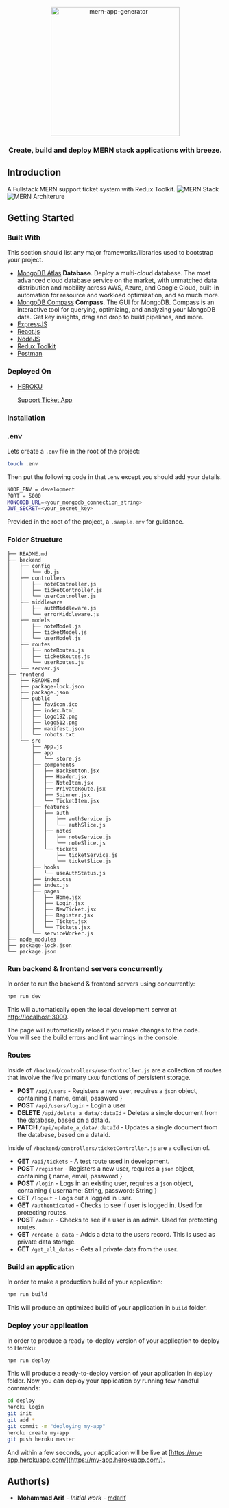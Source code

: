 <p align="center">
  <a href="#">
    <img alt="mern-app-generator" src="etc/mern-stack-brainfuel.png" width="300"/>
  </a>
</p>
<h3 align="center">Create, build and deploy MERN stack applications with breeze.</h3>

## Introduction
A Fullstack MERN support ticket system with Redux Toolkit.
![MERN Stack](etc/mern-stack.png)
![MERN Architerure](etc/what-is-mern-stack-architecture.png)

## Getting Started


### Built With

This section should list any major frameworks/libraries used to bootstrap your project.

* [MongoDB Atlas](https://www.mongodb.com/atlas/database)
  **Database**. Deploy a multi-cloud database.
  The most advanced cloud database service on the market, with unmatched data distribution and mobility across AWS, Azure, and Google Cloud, built-in automation for resource and workload optimization, and so much more.
* [MongoDB Compass](https://www.mongodb.com/products/compass)
  **Compass**. The GUI for MongoDB.
  Compass is an interactive tool for querying, optimizing, and analyzing your MongoDB data. Get key insights, drag and drop to build pipelines, and more.
* [ExpressJS](https://expressjs.com/)
* [React.js](https://reactjs.org/)
* [NodeJS](https://nodejs.org/en/)
* [Redux Toolkit](https://redux-toolkit.js.org/)
* [Postman](https://www.postman.com/)


### Deployed On
* [HEROKU](https://heroku.com/)
  
  [Support Ticket App](https://support-desk-mern-arifmd.herokuapp.com/)

### Installation

### .env

Lets create a `.env` file in the root of the project:

```bash
touch .env
```

Then put the following code in that `.env` except you should add your details.

```bash
NODE_ENV = development
PORT = 5000
MONGODB_URL=<your_mongodb_connection_string>
JWT_SECRET=<your_secret_key>
```

Provided in the root of the project, a `.sample.env` for guidance.


### Folder Structure

```
├── README.md
├── backend
│   ├── config
│   │   └── db.js
│   ├── controllers
│   │   ├── noteController.js
│   │   ├── ticketController.js
│   │   └── userController.js
│   ├── middleware
│   │   ├── authMiddleware.js
│   │   └── errorMiddleware.js
│   ├── models
│   │   ├── noteModel.js
│   │   ├── ticketModel.js
│   │   └── userModel.js
│   ├── routes
│   │   ├── noteRoutes.js
│   │   ├── ticketRoutes.js
│   │   └── userRoutes.js
│   └── server.js
├── frontend
│   ├── README.md
│   ├── package-lock.json
│   ├── package.json
│   ├── public
│   │   ├── favicon.ico
│   │   ├── index.html
│   │   ├── logo192.png
│   │   ├── logo512.png
│   │   ├── manifest.json
│   │   └── robots.txt
│   └── src
│       ├── App.js
│       ├── app
│       │   └── store.js
│       ├── components
│       │   ├── BackButton.jsx
│       │   ├── Header.jsx
│       │   ├── NoteItem.jsx
│       │   ├── PrivateRoute.jsx
│       │   ├── Spinner.jsx
│       │   └── TicketItem.jsx
│       ├── features
│       │   ├── auth
│       │   │   ├── authService.js
│       │   │   └── authSlice.js
│       │   ├── notes
│       │   │   ├── noteService.js
│       │   │   └── noteSlice.js
│       │   └── tickets
│       │       ├── ticketService.js
│       │       └── ticketSlice.js
│       ├── hooks
│       │   └── useAuthStatus.js
│       ├── index.css
│       ├── index.js
│       ├── pages
│       │   ├── Home.jsx
│       │   ├── Login.jsx
│       │   ├── NewTicket.jsx
│       │   ├── Register.jsx
│       │   ├── Ticket.jsx
│       │   └── Tickets.jsx
│       └── serviceWorker.js
├── node_modules
├── package-lock.json
└── package.json
```

### Run backend & frontend servers concurrently

In order to run the backend & frontend servers using concurrently:

```sh
npm run dev
```

This will automatically open the local development server at [http://localhost:3000](http://localhost:3000).

The page will automatically reload if you make changes to the code.<br>
You will see the build errors and lint warnings in the console.

### Routes

Inside of `/backend/controllers/userController.js` are a collection of routes that involve the five primary `CRUD` functions of persistent storage.

- **POST** `/api/users` - Registers a new user, requires a `json` object, containing { name, email, password }
- **POST** `/api/users/login` - Login a user
- **DELETE** `/api/delete_a_data/:dataId` - Deletes a single document from the database, based on a dataId.
- **PATCH** `/api/update_a_data/:dataId` - Updates a single document from the database, based on a dataId.

Inside of `/backend/controllers/ticketController.js` are a collection of.

- **GET** `/api/tickets` - A test route used in development.
- **POST** `/register` - Registers a new user, requires a `json` object, containing { name, email, password }
- **POST** `/login` - Logs in an existing user, requires a `json` object, containing { username: String, password: String }
- **GET** `/logout` - Logs out a logged in user.
- **GET** `/authenticated` - Checks to see if user is logged in. Used for protecting routes.
- **POST** `/admin` - Checks to see if a user is an admin. Used for protecting routes.
- **GET** `/create_a_data` - Adds a data to the users record. This is used as private data storage.
- **GET** `/get_all_datas` - Gets all private data from the user.

### Build an application

In order to make a production build of your application:

```sh
npm run build
```

This will produce an optimized build of your application in `build` folder.

### Deploy your application

In order to produce a ready-to-deploy version of your application to deploy to Heroku:

```sh
npm run deploy
```

This will produce a ready-to-deploy version of your application in `deploy` folder. 
Now you can deploy your application by running few handful commands:

```sh
cd deploy
heroku login
git init
git add *
git commit -m "deploying my-app"
heroku create my-app
git push heroku master
```
And within a few seconds, your application will be live at [https://my-app.herokuapp.com/](https://my-app.herokuapp.com/).


## Author(s)

- **Mohammad Arif** - _Initial work_ - [mdarif](https://github.com/mdarif)
